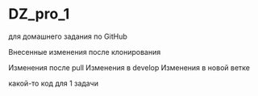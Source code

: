 # DZ_pro_1
для домашнего задания по GitHub

Внесенные изменения после клонирования

Изменения после pull
Изменения в develop
Изменения в новой ветке

какой-то код для 1 задачи
